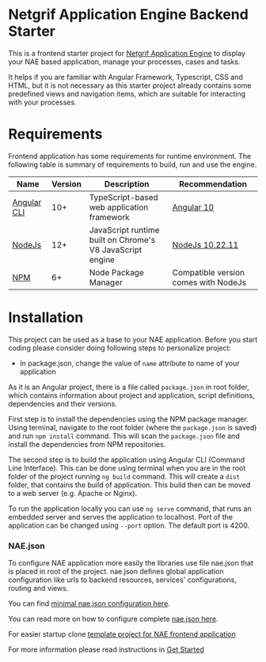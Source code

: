 # Netgrif Application Engine Backend Starter

This is a frontend starter project for [Netgrif Application Engine](https://github.com/netgrif/components) to display your NAE based application, manage your processes, cases and tasks.

It helps if you are familiar with Angular Framework, Typescript, CSS and HTML, but it is not necessary as this starter project already contains some predefined views and navigation items, which are suitable for interacting with your processes.



# Requirements
Frontend application has some requirements for runtime environment. The following table is summary of requirements to build, run and use the engine.

| Name | Version | Description | Recommendation |
|------|---------|-------------|----------------|
| [Angular CLI](https://angular.io) | 10+ | TypeScript-based web application framework | [Angular 10](https://angular.io) |
| [NodeJs](https://nodejs.org/en/) | 12+ | JavaScript runtime built on Chrome's V8 JavaScript engine | [NodeJs 10.22.11](https://nodejs.org/en/download/releases/) |
| [NPM](https://www.npmjs.com) | 6+ | Node Package Manager | Compatible version comes with NodeJs |


# Installation
This project can be used as a base to your NAE application. Before you start coding please consider doing following steps to personalize project:

- In package.json, change the value of ```name``` attribute to name of your application

As it is an Angular project, there is a file called ```package.json``` in root folder, which contains information about project and application, script definitions, dependencies and their versions. 

First step is to install the dependencies using the NPM package manager. Using terminal, navigate to the  root folder (where the ```package.json``` is saved) and run ```npm install``` command. This will scan the ```package.json``` file and install the dependencies from NPM repositories.

The second step is to build the application using Angular CLI (Command Line Interface). This can be done using terminal when you are in the root folder of the project running ```ng build``` command. This will create a ```dist``` folder, that contains the build of application. This build then can be moved to a web server (e.g. Apache or Nginx).

To run the application locally you can use ```ng serve``` command, that runs an embedded server and serves the application to localhost. Port of the application can be changed using ```--port``` option. The default port is 4200.

### NAE.json

To configure NAE application more easily the libraries use file nae.json that is placed in root of the project.
nae.json defines global application configuration like urls to backend resources, services' configurations, routing and views.

You can find [minimal nae.json configuration here](docs/configuration/nae-minimal.json).

You can read more on how to configure complete [nae.json here](https://components.netgrif.com/configuration).


For easier startup clone [template project for NAE frontend application](https://github.com/netgrif/nae-frontend-starter)

For more information please read instructions in [Get Started](https://components.netgrif.com/get_started)
